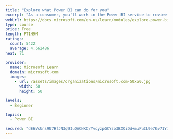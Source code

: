 ```yaml
---
title: "Explore what Power BI can do for you"
excerpt: "As a consumer, you'll work in the Power BI service to review and interact with content that has been shared with you. This module provides the foundational information that you need to work effectively in the Power BI service."
webUrl: https://docs.microsoft.com/en-us/learn/modules/explore-power-bi-service/
type: course
price: Free
length: PT1H9M
ratings:
  count: 5422
  average: 4.662486
heat: 71

provider:
  name: Microsoft Learn
  domain: microsoft.com
  images:
    - url: /assets/images/organizations/microsoft.com-50x50.jpg
      width: 50
      height: 50

levels:
  - Beginner

topics:
  - Power BI

secured: "dE6VsUns9U7HfJN3q9IuQACNKC/YvqyzpGCYzo3BXQiDd+muPuIL9e76v71YiHtMd4u3621h76J1P0Sda+PVQuhaAgBW7gcA2QZkVHZVnGEj38LQbDFtGV2/FIK5kvpS1s9CFbhl+1/A2UPFWIfZAheu9HfkuOPAib+VjBFqxTc19X7bRYS1/ed3WCx6tdyQJlIgV575tuG4SVlWdzYu/WkTUZl0sQAaGnDCK5eFsimF8WfS6+yfstlfktHDPt788dVv+nHS88gmoBbP/g7Ebnhy8gC6ubZPFXfK6uZMOI2BNtjMnD62S2KV1NkNA6AWXtX0OUxiGUibxbsHpqO+bPaD8G84hIFh5VW5eMjrMpso/yyik82rZOmdIHVAS7H8EtMJNwBVW3WQpzyfEEhkwQ==;7KD019W7on8QggY5x1TQlg=="
---
```


